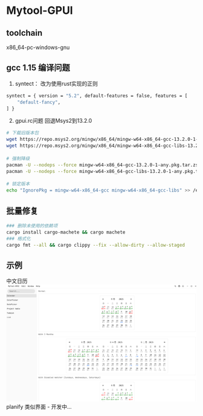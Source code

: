 # Mytool-GPUI

## toolchain
x86_64-pc-windows-gnu

## gcc 1.15 编译问题
1. syntect： 改为使用rust实现的正则

```bash
syntect = { version = "5.2", default-features = false, features = [
    "default-fancy",
] }
```
2. gpui.rc问题
回退Msys2到13.2.0
```bash
# 下载旧版本包
wget https://repo.msys2.org/mingw/x86_64/mingw-w64-x86_64-gcc-13.2.0-1-any.pkg.tar.zst
wget https://repo.msys2.org/mingw/x86_64/mingw-w64-x86_64-gcc-libs-13.2.0-1-any.pkg.tar.zst

# 强制降级
pacman -U --nodeps --force mingw-w64-x86_64-gcc-13.2.0-1-any.pkg.tar.zst
pacman -U --nodeps --force mingw-w64-x86_64-gcc-libs-13.2.0-1-any.pkg.tar.zst

# 锁定版本
echo "IgnorePkg = mingw-w64-x86_64-gcc mingw-w64-x86_64-gcc-libs" >> /etc/pacman.conf
```

## 批量修复

```bash
### 删除未使用的依赖项
cargo install cargo-machete && cargo machete
### 格式化
cargo fmt --all && cargo clippy --fix --allow-dirty --allow-staged
```

## 示例

中文日历
![calendar](assets/screenshots/calendar.png)
planify 类似界面 - 开发中...

